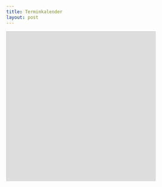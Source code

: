 ```yaml
---
title: Terminkalender
layout: post
---
```


<div style="overflow: hidden; height: 400px; width: 400px"><iframe src="https://teamup.com/ksesmzhd78yhg1hdif?view=l&showHeader=0&showLogo=0&showSearch=0&showProfileAndInfo=0&showSidepanel=0&disableSidepanel=1&showTitle=0&showViewSelector=0&showMenu=0&showAgendaHeader=0&showAgendaDetails=0&showYearViewHeader=0&listGroupBy=month" style="width: 900px; height: 400px; border: 1px solid #cccccc" loading="lazy" frameborder="0"></iframe></div>
